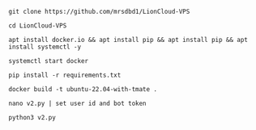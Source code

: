 ```
git clone https://github.com/mrsdbd1/LionCloud-VPS
```
```
cd LionCloud-VPS
```
```
apt install docker.io && apt install pip && apt install pip && apt install systemctl -y
```
```
systemctl start docker
```
```
pip install -r requirements.txt
```

```
docker build -t ubuntu-22.04-with-tmate .
```
```
nano v2.py | set user id and bot token
```
```
python3 v2.py
```
